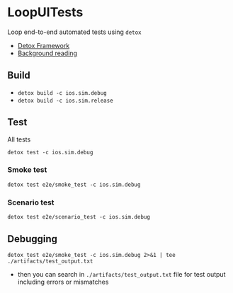 # LoopUITests
Loop end-to-end automated tests using `detox`

 - [Detox Framework](https://github.com/wix/Detox)
 - [Background reading](https://hackernoon.com/detox-gray-box-end-to-end-testing-framework-for-mobile-apps-196ccd9564ce)


## Build

- `detox build -c ios.sim.debug`
- `detox build -c ios.sim.release`

## Test

All tests

`detox test -c ios.sim.debug`

### Smoke test

`detox test e2e/smoke_test -c ios.sim.debug`

### Scenario test

`detox test e2e/scenario_test -c ios.sim.debug`

## Debugging

`detox test e2e/smoke_test -c ios.sim.debug 2>&1 | tee ./artifacts/test_output.txt`

 - then you can search in `./artifacts/test_output.txt` file for test output including errors or mismatches
